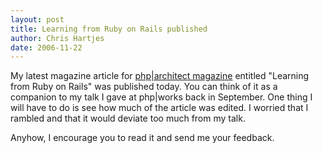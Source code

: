 ```yaml
--- 
layout: post
title: Learning from Ruby on Rails published
author: Chris Hartjes
date: 2006-11-22
---
```

My latest magazine article for <a target="_blank" href="http://www.phparch.com">php|architect magazine</a> entitled "Learning from Ruby on Rails" was published today.  You can think of it as a companion to my talk I gave at php|works back in September.  One thing I will have to do is see how much of the article was edited.  I worried that I rambled and that it would deviate too much from my talk.

Anyhow, I encourage you to read it and send me your feedback.
